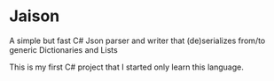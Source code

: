 # Jaison
A simple but fast C# Json parser and writer that (de)serializes from/to generic Dictionaries and Lists

This is my first C# project that I started only learn this language.
 
